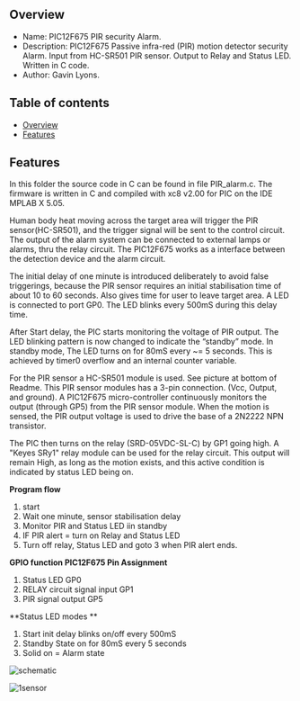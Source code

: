 
Overview
--------------------------------------------
* Name: PIC12F675 PIR security Alarm.
* Description: PIC12F675 Passive infra-red (PIR) motion detector security Alarm. 
Input from HC-SR501 PIR sensor.
Output to Relay and Status LED. Written in C code.  
* Author: Gavin Lyons.

Table of contents
---------------------------

  * [Overview](#overview)
  * [Features](#features)


Features
----------------------

In this folder the source code in C can be found in file PIR_alarm.c.
The firmware is written in C and compiled with xc8 v2.00 for PIC on the 
IDE MPLAB X 5.05.

Human body heat moving across the target area will trigger the PIR sensor(HC-SR501), 
and the trigger signal will be sent to the control circuit. The output of the alarm system 
can be connected to external lamps or alarms, thru the relay circuit. 
The PIC12F675 works as a interface between the detection device 
and the alarm circuit. 

The initial delay of one minute is introduced deliberately to avoid false triggerings, 
because the PIR sensor requires an initial stabilisation time of about 10 to 60 
seconds. Also gives time for user to leave target area. 
A LED is connected to port GP0. The LED blinks every 500mS during this delay time.

After Start delay, the PIC starts monitoring the voltage of PIR output.
The LED blinking pattern is now changed to indicate the “standby” mode.
In standby mode, The LED turns on for 80mS every ~= 5 seconds. 
This is achieved by timer0 overflow and an internal counter variable.

For the PIR sensor a HC-SR501 module is used. See picture at bottom of Readme.
This PIR sensor modules has a 3-pin connection. (Vcc, Output, and ground). 
A PIC12F675 micro-controller continuously monitors the output (through GP5)
from the PIR sensor module. When the motion is sensed, the PIR output voltage is used 
to drive the base of a 2N2222 NPN transistor.

The PIC then turns on the relay (SRD-05VDC-SL-C) by GP1 going high. A "Keyes SRy1" relay module can  be used for the relay circuit. This output will remain High, as long as the motion 
exists, and this active condition is indicated by status LED being on. 

**Program flow**

1. start
2. Wait one minute, sensor stabilisation delay
3. Monitor PIR and Status LED iin standby 
4. IF PIR alert = turn on Relay and Status LED 
5. Turn off relay, Status LED and goto 3 when PIR alert ends.

**GPIO function PIC12F675 Pin Assignment**

1. Status LED   GP0
2. RELAY circuit signal input  GP1
3. PIR signal output GP5

**Status LED modes **

1. Start init delay blinks on/off every 500mS 
2. Standby State on for 80mS every 5 seconds
3. Solid on = Alarm state

![schematic](https://github.com/gavinlyonsrepo/pic_12F675_projects/blob/master/images/PIR_alarm.png)



![1sensor](https://github.com/gavinlyonsrepo/pic_12F675_projects/blob/master/images/hcsr501pir.jpg)

